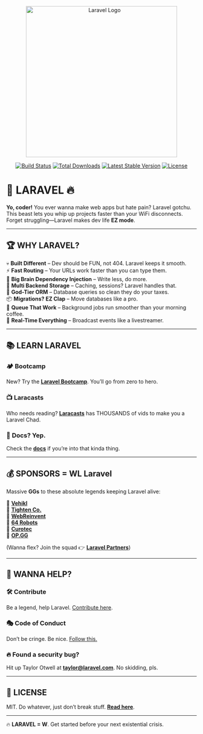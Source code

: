 <p align="center"><a href="https://laravel.com" target="_blank"><img src="https://media.tenor.com/OVGuQPg2SFEAAAAj/pepe-saber-transparent-png.gif" width="400" alt="Laravel Logo"></a></p>  

<p align="center">
<a href="https://github.com/laravel/framework/actions"><img src="https://github.com/laravel/framework/workflows/tests/badge.svg" alt="Build Status"></a>
<a href="https://packagist.org/packages/laravel/framework"><img src="https://img.shields.io/packagist/dt/laravel/framework" alt="Total Downloads"></a>
<a href="https://packagist.org/packages/laravel/framework"><img src="https://img.shields.io/packagist/v/laravel/framework" alt="Latest Stable Version"></a>
<a href="https://packagist.org/packages/laravel/framework"><img src="https://img.shields.io/packagist/l/laravel/framework" alt="License"></a>
</p>  

# 🚀 LARAVEL 🔥  

**Yo, coder!** You ever wanna make web apps but hate pain? Laravel gotchu. This beast lets you whip up projects faster than your WiFi disconnects. Forget struggling—Laravel makes dev life **EZ mode**.  

---

## 🏆 WHY LARAVEL?  

💀 **Built Different** – Dev should be FUN, not 404. Laravel keeps it smooth.  
⚡ **Fast Routing** – Your URLs work faster than you can type them.  
🧩 **Big Brain Dependency Injection** – Write less, do more.  
📀 **Multi Backend Storage** – Caching, sessions? Laravel handles that.  
🔗 **God-Tier ORM** – Database queries so clean they do your taxes.  
📦 **Migrations? EZ Clap** – Move databases like a pro.  
💨 **Queue That Work** – Background jobs run smoother than your morning coffee.  
📡 **Real-Time Everything** – Broadcast events like a livestreamer.  

---

## 📚 LEARN LARAVEL  

### 🏕️ **Bootcamp**  
New? Try the **[Laravel Bootcamp](https://bootcamp.laravel.com)**. You’ll go from zero to hero.  

### 📺 **Laracasts**  
Who needs reading? **[Laracasts](https://laracasts.com)** has THOUSANDS of vids to make you a Laravel Chad.  

### 📖 **Docs? Yep.**  
Check the **[docs](https://laravel.com/docs)** if you’re into that kinda thing.  

---

## 💰 SPONSORS = W**L** Laravel  

Massive **GGs** to these absolute legends keeping Laravel alive:  

🔹 **[Vehikl](https://vehikl.com/)**  
🔹 **[Tighten Co.](https://tighten.co)**  
🔹 **[WebReinvent](https://webreinvent.com/)**  
🔹 **[64 Robots](https://64robots.com)**  
🔹 **[Curotec](https://www.curotec.com/services/technologies/laravel/)**  
🔹 **[OP.GG](https://op.gg)**  

(Wanna flex? Join the squad 👉 **[Laravel Partners](https://partners.laravel.com)**)  

---

## 👀 WANNA HELP?  

### 🛠 **Contribute**  
Be a legend, help Laravel. [Contribute here](https://laravel.com/docs/contributions).  

### 🎭 **Code of Conduct**  
Don’t be cringe. Be nice. [Follow this.](https://laravel.com/docs/contributions#code-of-conduct)  

### 🔥 **Found a security bug?**  
Hit up Taylor Otwell at **[taylor@laravel.com](mailto:taylor@laravel.com)**. No skidding, pls.  

---

## 📝 LICENSE  
MIT. Do whatever, just don’t break stuff. **[Read here](https://opensource.org/licenses/MIT)**.  

---

🔥 **LARAVEL = W**. Get started before your next existential crisis.
